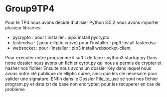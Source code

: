 # Group9TP4
Pour le TP4 nous avons décidé d'utilsier Python 3.5.2
nous avons importer plusieur librairies:
  - pycrypto : 
      pour l'installer : pip3 install pycrypto
  - fastecdsa : ( pour elliptic curve)
      pour l'installer : pip3 install fastecdsa
  - websocket : 
      pour l'installer : pip3 install websocket-client
      
Pour executer notre programme il suffit de faire : python3 startup.py
Dans notre dossier nous avons un fichier cyrpt.py qui nous a permis de crypter et hasher nos fichier
Ensuite nous avons un dossier Key dans lequel nous avons notre clé publique de elliptic curve, ainsi que les clé nécesaire
pour valider une signature.
ENfin dans le Dossier File_to_use se sont nos fichier program.py et data.txt de base non encrypter, pour les récuperer en cas de problème
